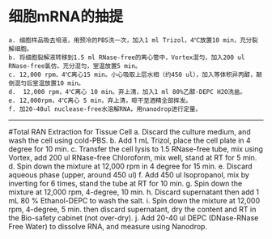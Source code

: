 # 细胞mRNA的抽提
	a. 细胞样品吸去培液，用预冷的PBS洗一次，加入1 ml Trizol，4℃放置10 min，充分裂解细胞。
	b. 将细胞裂解液转移到1.5 ml RNase-free的离心管中，Vortex混匀，加入200 ul RNase-free氯仿，充分混匀，室温放置5 min。
	c. 12,000 rpm，4℃离心15 min。小心吸取上层水相（约450 ul），加入等体积异丙醇，颠倒混匀后室温放置10 min。
	d. 	12,000 rpm，4℃离心 10 min。弃上清，加入1 ml 80%乙醇-DEPC H2O洗盐。
	e. 12,000rpm，4℃离心 5 min，弃上清，晾干至酒精全部挥发。
	f. 加20-40ul nuclease-free水溶解RNA，用nanodrop进行定量。
---


#Total RAN Extraction for Tissue Cell
	a.	Discard the culture medium, and wash the cell using cold-PBS.
	b.	Add 1 mL Trizol, place the cell plate in 4 degree for 10 min.
	c.	Transfer the cell lysis to 1.5 RNase-free tube, mix using Vortex, add 200 ul RNase-free Chloroform, mix well, stand at RT for 5 min.
	d.	Spin down the mixture at 12,000 rpm in 4 degree for 15 min. 
	e.	Discard aqueous phase (upper, around 450 ul)
	f.	Add 450 ul Isopropanol, mix by inverting for 6 times, stand the tube at RT for 10 min.
	g.	Spin down the mixture at 12,000 rpm, 4-degree, 10 min.
	h.	Discard supernatant then add 1 mL 80 % Ethanol-DEPC to wash the salt.
	i.	Spin down the mixture at 12,000 rpm, 4-degree, 5 min. then discard supernatant, dry the content and RT in the Bio-safety cabinet (not over-dry).
	j.	Add 20-40 ul DEPC (DNase-RNase Free Water) to dissolve RNA, and measure using Nanodrop.
